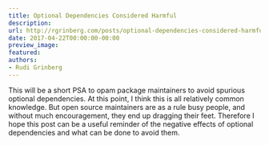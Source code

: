 ```yaml
---
title: Optional Dependencies Considered Harmful
description:
url: http://rgrinberg.com/posts/optional-dependencies-considered-harmful/
date: 2017-04-22T00:00:00-00:00
preview_image:
featured:
authors:
- Rudi Grinberg
---
```


<p>This will be a short PSA to opam package maintainers to avoid spurious optional
dependencies. At this point, I think this is all relatively common knowledge.
But open source maintainers are as a rule busy people, and without much
encouragement, they end up dragging their feet. Therefore I hope this post can
be a useful reminder of the negative effects of optional dependencies and what
can be done to avoid them.</p>

